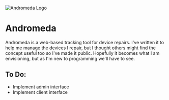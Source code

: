 ![Andromeda Logo](https://github.com/kxpler442b/andromeda/blob/master/assets/logo.svg)
# Andromeda

Andromeda is a web-based tracking tool for device repairs. I've written it to help me manage the devices I repair, but I thought others might find the concept useful too so I've made it public. Hopefully it becomes what I am envisioning, but as I'm new to programming we'll have to see.

## To Do:

 - Implement admin interface
 - Implement client interface
